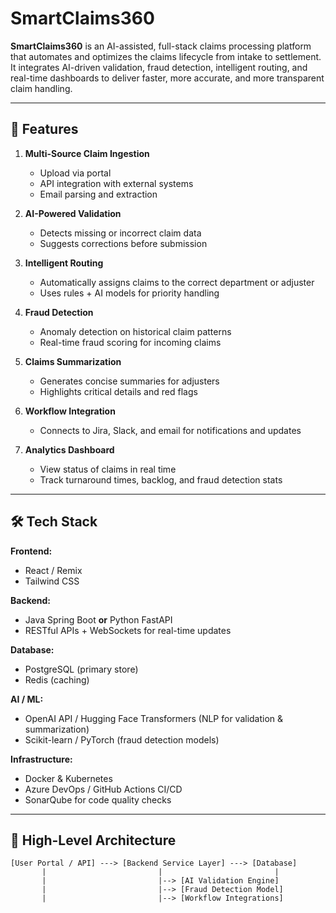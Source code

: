 # SmartClaims360

**SmartClaims360** is an AI-assisted, full-stack claims processing platform that automates and optimizes the claims lifecycle from intake to settlement. It integrates AI-driven validation, fraud detection, intelligent routing, and real-time dashboards to deliver faster, more accurate, and more transparent claim handling.

---

## 🚀 Features

1. **Multi-Source Claim Ingestion**  
   - Upload via portal  
   - API integration with external systems  
   - Email parsing and extraction  

2. **AI-Powered Validation**  
   - Detects missing or incorrect claim data  
   - Suggests corrections before submission  

3. **Intelligent Routing**  
   - Automatically assigns claims to the correct department or adjuster  
   - Uses rules + AI models for priority handling  

4. **Fraud Detection**  
   - Anomaly detection on historical claim patterns  
   - Real-time fraud scoring for incoming claims  

5. **Claims Summarization**  
   - Generates concise summaries for adjusters  
   - Highlights critical details and red flags  

6. **Workflow Integration**  
   - Connects to Jira, Slack, and email for notifications and updates  

7. **Analytics Dashboard**  
   - View status of claims in real time  
   - Track turnaround times, backlog, and fraud detection stats  

---

## 🛠 Tech Stack

**Frontend:**  
- React / Remix  
- Tailwind CSS  

**Backend:**  
- Java Spring Boot **or** Python FastAPI  
- RESTful APIs + WebSockets for real-time updates  

**Database:**  
- PostgreSQL (primary store)  
- Redis (caching)  

**AI / ML:**  
- OpenAI API / Hugging Face Transformers (NLP for validation & summarization)  
- Scikit-learn / PyTorch (fraud detection models)  

**Infrastructure:**  
- Docker & Kubernetes  
- Azure DevOps / GitHub Actions CI/CD  
- SonarQube for code quality checks  

---

## 📐 High-Level Architecture

```plaintext
[User Portal / API] ---> [Backend Service Layer] ---> [Database]
       |                         |                         |
       |                         |--> [AI Validation Engine]
       |                         |--> [Fraud Detection Model]
       |                         |--> [Workflow Integrations]